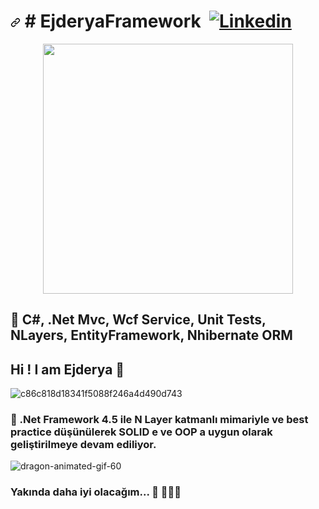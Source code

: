 <h1><a id="user-content-color--" class="anchor" aria-hidden="true" href="#color--"><svg class="octicon octicon-link" viewBox="0 0 16 16" version="1.1" width="16" height="16" aria-hidden="true"><path fill-rule="evenodd" d="M7.775 3.275a.75.75 0 001.06 1.06l1.25-1.25a2 2 0 112.83 2.83l-2.5 2.5a2 2 0 01-2.83 0 .75.75 0 00-1.06 1.06 3.5 3.5 0 004.95 0l2.5-2.5a3.5 3.5 0 00-4.95-4.95l-1.25 1.25zm-4.69 9.64a2 2 0 010-2.83l2.5-2.5a2 2 0 012.83 0 .75.75 0 001.06-1.06 3.5 3.5 0 00-4.95 0l-2.5 2.5a3.5 3.5 0 004.95 4.95l1.25-1.25a.75.75 0 00-1.06-1.06l-1.25 1.25a2 2 0 01-2.83 0z"></path></svg></a> # EjderyaFramework <a href="https://github.com/fatih/color/actions"><img src="https://github.com/fatih/color/workflows/build/badge.svg" alt="" style="max-width:100%;"></a> <a href="https://pkg.go.dev/github.com/fatih/color" rel="nofollow"><img src="https://camo.githubusercontent.com/a640060291033ca59a91868a40c3b60c534b7ca7f2d1d9d56ee1d2f641357090/68747470733a2f2f706b672e676f2e6465762f62616467652f6769746875622e636f6d2f66617469682f636f6c6f72" alt="Linkedin" data-canonical-src="https://pkg.go.dev/badge/github.com/fatih/color" style="max-width:100%;"></a></h1>

<p align="center">
  <img src="https://user-images.githubusercontent.com/36550960/108236087-2ca07380-714f-11eb-823e-ad114b61026c.gif?raw=true"  width="400" height="400 alt="Sublime's custom image"/> 
</p>

## 🌱 C#, .Net Mvc, Wcf Service, Unit Tests, NLayers, EntityFramework, Nhibernate ORM


## Hi ! I am Ejderya 👋

![c86c818d18341f5088f246a4d490d743](https://user-images.githubusercontent.com/36550960/107993599-7bc99580-6fe3-11eb-8086-1781ee2c5021.gif)


### 🔭 .Net Framework 4.5 ile N Layer katmanlı mimariyle ve best practice düşünülerek SOLID e ve  OOP a uygun  olarak geliştirilmeye devam ediliyor.

![dragon-animated-gif-60](https://user-images.githubusercontent.com/36550960/107993907-3a85b580-6fe4-11eb-9ffb-8544b5948278.gif)

### Yakında daha iyi olacağım... 🚀 👨🏾‍🚀
